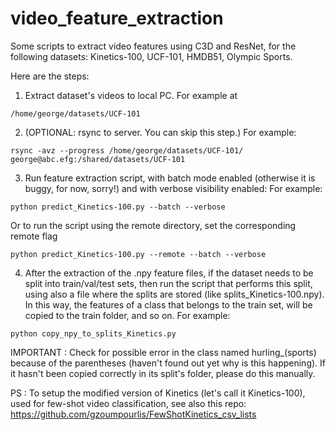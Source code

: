 # video_feature_extraction

Some scripts to extract video features using C3D and ResNet, for the following datasets: Kinetics-100, UCF-101, HMDB51, Olympic Sports.


Here are the steps:

1. Extract dataset's videos to local PC. For example at
```
/home/george/datasets/UCF-101
```

2. (OPTIONAL: rsync to server. You can skip this step.)
For example:
```
rsync -avz --progress /home/george/datasets/UCF-101/ george@abc.efg:/shared/datasets/UCF-101
```

3. Run feature extraction script, with batch mode enabled (otherwise it is buggy, for now, sorry!) and with verbose visibility enabled:
For example:
```
python predict_Kinetics-100.py --batch --verbose
```
Or to run the script using the remote directory, set the corresponding remote flag
```
python predict_Kinetics-100.py --remote --batch --verbose
```

4. After the extraction of the .npy feature files, if the dataset needs to be split into train/val/test sets, then run the script that performs this split, using also a file where the splits are stored (like splits_Kinetics-100.npy). In this way, the features of a class that belongs to the train set, will be copied to the train folder, and so on.
For example:
```
python copy_npy_to_splits_Kinetics.py
```
IMPORTANT : Check for possible error in the class named hurling_(sports) because of the parentheses (haven't found out yet why is this happening). If it hasn't been copied correctly in its split's folder, please do this manually.

PS : To setup the modified version of Kinetics (let's call it Kinetics-100), used for few-shot video classification, see also this repo:
https://github.com/gzoumpourlis/FewShotKinetics_csv_lists
